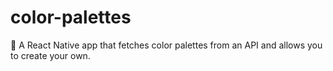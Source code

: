 # color-palettes
🎨 A React Native app that fetches color palettes from an API and allows you to create your own. 
